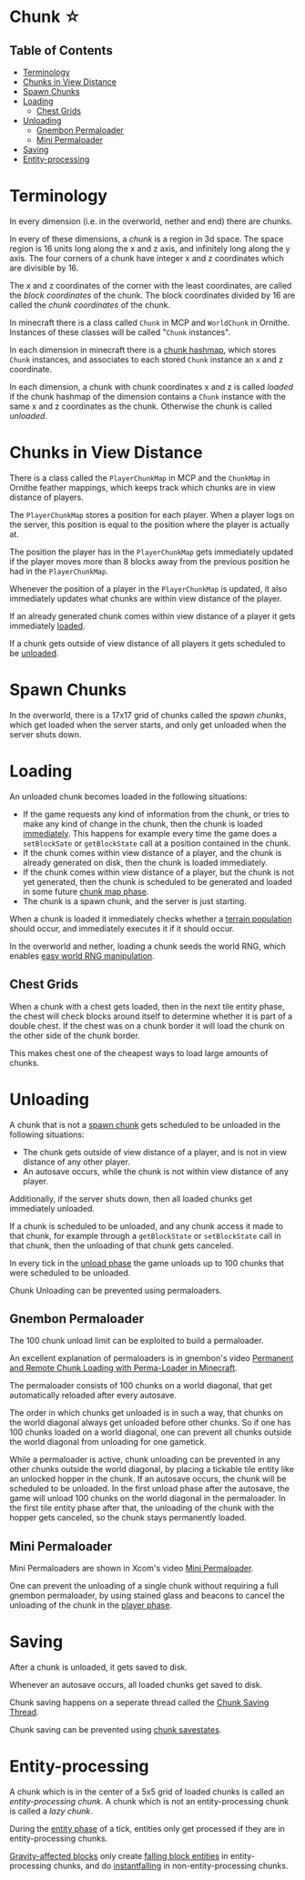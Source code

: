 # Chunk ☆

## Table of Contents

- [Terminology](#terminology)
- [Chunks in View Distance](#chunks-in-view-distance)
- [Spawn Chunks](#spawn-chunks)
- [Loading](#loading)
  * [Chest Grids](#chest-grids)
- [Unloading](#unloading)
  * [Gnembon Permaloader](#gnembon-permaloader)
  * [Mini Permaloader](#mini-permaloader)
- [Saving](#saving)
- [Entity-processing](#entity-processing)

# Terminology

In every dimension (i.e. in the overworld, nether and end) there are chunks.

In every of these dimensions, a *chunk* is a region in 3d space. The space region is 16 units long along the x and z axis, and infinitely long along the y axis.
The four corners of a chunk have integer x and z coordinates which are divisible by 16.

The x and z coordinates of the corner with the least coordinates, are called the *block coordinates* of the chunk.
The block coordinates divided by 16 are called the *chunk coordinates* of the chunk.

In minecraft there is a class called `Chunk` in MCP and `WorldChunk` in Ornithe.
Instances of these classes will be called "`Chunk` instances".

In each dimension in minecraft there is a [chunk hashmap](chunk-hashmap.md), which stores `Chunk` instances, and associates to each stored `Chunk` instance an x and z coordinate.

In each dimension, a chunk with chunk coordinates x and z is called *loaded* if the chunk hashmap of the dimension contains a `Chunk` instance with the same x and z coordinates as the chunk.
Otherwise the chunk is called *unloaded*.

# Chunks in View Distance

There is a class called the `PlayerChunkMap` in MCP and the `ChunkMap` in Ornithe feather mappings, which keeps track which chunks are in view distance of players.

The `PlayerChunkMap` stores a position for each player. When a player logs on the server, this position is equal to the position where the player is actually at.

The position the player has in the `PlayerChunkMap` gets immediately updated if the player moves more than 8 blocks away from the previous position he had in the `PlayerChunkMap`.

Whenever the position of a player in the `PlayerChunkMap` is updated, it also immediately updates what chunks are within view distance of the player.

If an already generated chunk comes within view distance of a player it gets immediately [loaded](#loading).

If a chunk gets outside of view distance of all players it gets scheduled to be [unloaded](#unloading).

# Spawn Chunks

In the overworld, there is a 17x17 grid of chunks called the *spawn chunks*, which get loaded when the server starts, and only get unloaded when the server shuts down.

# Loading

An unloaded chunk becomes loaded in the following situations:
- If the game requests any kind of information from the chunk, or tries to make any kind of change in the chunk, then the chunk is loaded [immediately](../tick-phases.md#immediate-updates). This happens for example every time the game does a `setBlockSate` or `getBlockState` call at a position contained in the chunk.
- If the chunk comes within view distance of a player, and the chunk is already generated on disk, then the chunk is loaded immediately.
- If the chunk comes within view distance of a player, but the chunk is not yet generated, then the chunk is scheduled to be generated and loaded in some future [chunk map phase](../tick-phases.md#update-chunk-map).
- The chunk is a spawn chunk, and the server is just starting.

When a chunk is loaded it immediately checks whether a [terrain population](population.md) should occur, and immediately executes it if it should occur.

In the overworld and nether, loading a chunk seeds the world RNG, which enables [easy world RNG manipulation](https://www.youtube.com/watch?v=JAc0DAZRSGI).

## Chest Grids

When a chunk with a chest gets loaded, then in the next tile entity phase, the chest will check blocks around itself to determine whether it is part of a double chest.
If the chest was on a chunk border it will load the chunk on the other side of the chunk border.

This makes chest one of the cheapest ways to load large amounts of chunks.

# Unloading

A chunk that is not a [spawn chunk](#spawn-chunks) gets scheduled to be unloaded in the following situations:
- The chunk gets outside of view distance of a player, and is not in view distance of any other player.
- An autosave occurs, while the chunk is not within view distance of any player.

Additionally, if the server shuts down, then all loaded chunks get immediately unloaded.

If a chunk is scheduled to be unloaded, and any chunk access it made to that chunk, for example through a `getBlockState` or `setBlockState` call in that chunk,
then the unloading of that chunk gets canceled.

In every tick in the [unload phase](../tick-phases.md#chunk-unloading) the game unloads up to 100 chunks that were scheduled to be unloaded.

Chunk Unloading can be prevented using permaloaders.

## Gnembon Permaloader

The 100 chunk unload limit can be exploited to build a permaloader.

An excellent explanation of permaloaders is in gnembon's video [Permanent and Remote Chunk Loading with Perma-Loader in Minecraft](https://www.youtube.com/watch?v=JAc0DAZRSGI).

The permaloader consists of 100 chunks on a world diagonal, that get automatically reloaded after every autosave.

The order in which chunks get unloaded is in such a way, that chunks on the world diagonal always get unloaded before other chunks. So if one has 100 chunks loaded on a world diagonal, one can prevent all chunks outside the world diagonal from unloading for one gametick.

While a permaloader is active, chunk unloading can be prevented in any other chunks outside the world diagonal, by placing a tickable tile entity like an unlocked hopper in the chunk. If an autosave occurs, the chunk will be scheduled to be unloaded. In the first unload phase after the autosave, the game will unload 100 chunks on the world diagonal in the permaloader. In the first tile entity phase after that, the unloading of the chunk with the hopper gets canceled, so the chunk stays permanently loaded.

## Mini Permaloader

Mini Permaloaders are shown in Xcom's video [Mini Permaloader](https://www.youtube.com/watch?v=JAc0DAZRSGI).

One can prevent the unloading of a single chunk without requiring a full gnembon permaloader, by using stained glass and beacons to cancel the unloading of the chunk in the [player phase](../tick-phases.md#player-inputs).

# Saving
After a chunk is unloaded, it gets saved to disk.

Whenever an autosave occurs, all loaded chunks get saved to disk.

Chunk saving happens on a seperate thread called the [Chunk Saving Thread](../threads.md#chunk-saving-thread).

Chunk saving can be prevented using [chunk savestates](savestate.md).

# Entity-processing

A chunk which is in the center of a 5x5 grid of loaded chunks is called an *entity-processing chunk*.
A chunk which is not an entity-processing chunk is called a *lazy chunk*.

During the [entity phase](../tick-phases.md#entities) of a tick, entities only get processed if they are in entity-processing chunks.

[Gravity-affected blocks](../falling-block/gravity-affected-block.md) only create [falling block entities](../falling-block/falling-block-entity.md) in entity-processing chunks,
and do [instantfalling](../falling-block/gravity-affected-block.md#instantfalling-behavior) in non-entity-processing chunks.

